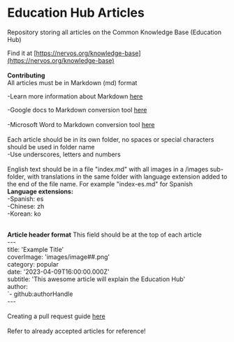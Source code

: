 # Education Hub Articles

Repository storing all articles on the Common Knowledge Base (Education Hub) <br>

Find it at [https://nervos.org/knowledge-base](https://nervos.org/knowledge-base) <br>
<br>
**Contributing**<br>
All articles must be in Markdown (md) format <br>

-Learn more information about Markdown [here](https://www.markdownguide.org/getting-started/) <br>

-Google docs to Markdown conversion tool [here](https://workspace.google.com/marketplace/app/docs_to_markdown/700168918607) <br>
<br>
-Microsoft Word to Markdown conversion tool [here](https://word2md.com/) <br>
<br>
Each article should be in its own folder, no spaces or special characters should be used in folder name <br>
-Use underscores, letters and numbers<br>
<br>
English text should be in a file "index.md" with all images in a /images sub-folder, with translations in the same folder with language extension added to the end of the file name. For example "index-es.md" for Spanish<br>
**Language extensions:**<br>
-Spanish: es<br>
-Chinese: zh<br>
-Korean: ko<br>
<br>

**Article header format** This field should be at the top of each article<br>
--- <br>
title: 'Example Title' <br>
coverImage: 'images/image##.png' <br>
category: popular <br>
date: '2023-04-09T16:00:00.000Z' <br>
subtitle: 'This awesome article will explain the Education Hub'<br>
author: <br>
`- github:authorHandle <br>
--- <br>
<br>
Creating a pull request guide [here](https://www.youtube.com/watch?v=f8sKlxQd1Bs) <br>
<br>
Refer to already accepted articles for reference!
